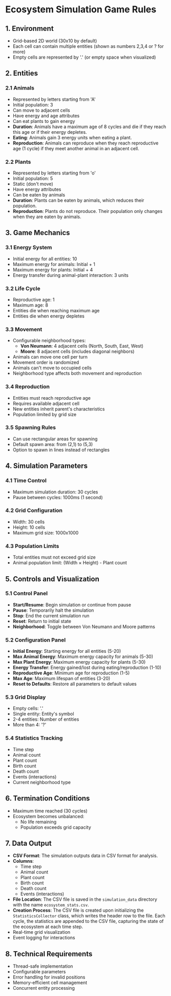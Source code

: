 # Ecosystem Simulation Game Rules

## 1. Environment
- Grid-based 2D world (30x10 by default)
- Each cell can contain multiple entities (shown as numbers 2,3,4 or ? for more)
- Empty cells are represented by '.' (or empty space when visualized)

## 2. Entities

### 2.1 Animals
- Represented by letters starting from 'A'
- Initial population: 3
- Can move to adjacent cells
- Have energy and age attributes
- Can eat plants to gain energy
- **Duration**: Animals have a maximum age of 8 cycles and die if they reach this age or if their energy depletes.
- **Eating**: Animals gain 3 energy units when eating a plant.
- **Reproduction**: Animals can reproduce when they reach reproductive age (1 cycle) if they meet another animal in an adjacent cell.

### 2.2 Plants
- Represented by letters starting from 'o'
- Initial population: 5
- Static (don't move)
- Have energy attributes
- Can be eaten by animals
- **Duration**: Plants can be eaten by animals, which reduces their population.
- **Reproduction**: Plants do not reproduce. Their population only changes when they are eaten by animals.

## 3. Game Mechanics

### 3.1 Energy System
- Initial energy for all entities: 10
- Maximum energy for animals: Initial + 1
- Maximum energy for plants: Initial + 4
- Energy transfer during animal-plant interaction: 3 units

### 3.2 Life Cycle
- Reproductive age: 1
- Maximum age: 8
- Entities die when reaching maximum age
- Entities die when energy depletes

### 3.3 Movement
- Configurable neighborhood types:
  - **Von Neumann**: 4 adjacent cells (North, South, East, West)
  - **Moore**: 8 adjacent cells (includes diagonal neighbors)
- Animals can move one cell per turn
- Movement order is randomized
- Animals can't move to occupied cells
- Neighborhood type affects both movement and reproduction

### 3.4 Reproduction
- Entities must reach reproductive age
- Requires available adjacent cell
- New entities inherit parent's characteristics
- Population limited by grid size

### 3.5 Spawning Rules
- Can use rectangular areas for spawning
- Default spawn area: from (2,1) to (5,3)
- Option to spawn in lines instead of rectangles

## 4. Simulation Parameters

### 4.1 Time Control
- Maximum simulation duration: 30 cycles
- Pause between cycles: 1000ms (1 second)

### 4.2 Grid Configuration
- Width: 30 cells
- Height: 10 cells
- Maximum grid size: 1000x1000

### 4.3 Population Limits
- Total entities must not exceed grid size
- Animal population limit: (Width × Height) - Plant count

## 5. Controls and Visualization

### 5.1 Control Panel
- **Start/Resume**: Begin simulation or continue from pause
- **Pause**: Temporarily halt the simulation
- **Stop**: End the current simulation run
- **Reset**: Return to initial state
- **Neighborhood**: Toggle between Von Neumann and Moore patterns

### 5.2 Configuration Panel
- **Initial Energy**: Starting energy for all entities (5-20)
- **Max Animal Energy**: Maximum energy capacity for animals (5-30)
- **Max Plant Energy**: Maximum energy capacity for plants (5-30)
- **Energy Transfer**: Energy gained/lost during eating/reproduction (1-10)
- **Reproductive Age**: Minimum age for reproduction (1-5)
- **Max Age**: Maximum lifespan of entities (3-20)
- **Reset to Defaults**: Restore all parameters to default values

### 5.3 Grid Display
- Empty cells: '.'
- Single entity: Entity's symbol
- 2-4 entities: Number of entities
- More than 4: '?'

### 5.4 Statistics Tracking
- Time step
- Animal count
- Plant count
- Birth count
- Death count
- Events (interactions)
- Current neighborhood type

## 6. Termination Conditions
- Maximum time reached (30 cycles)
- Ecosystem becomes unbalanced:
  - No life remaining
  - Population exceeds grid capacity

## 7. Data Output
- **CSV Format**: The simulation outputs data in CSV format for analysis.
- **Columns**:
  - Time step
  - Animal count
  - Plant count
  - Birth count
  - Death count
  - Events (interactions)
- **File Location**: The CSV file is saved in the `simulation_data` directory with the name `ecosystem_stats.csv`.
- **Creation Process**: The CSV file is created upon initializing the `StatisticsCollector` class, which writes the header row to the file. Each cycle, the statistics are appended to the CSV file, capturing the state of the ecosystem at each time step.
- Real-time grid visualization
- Event logging for interactions

## 8. Technical Requirements
- Thread-safe implementation
- Configurable parameters
- Error handling for invalid positions
- Memory-efficient cell management
- Concurrent entity processing

